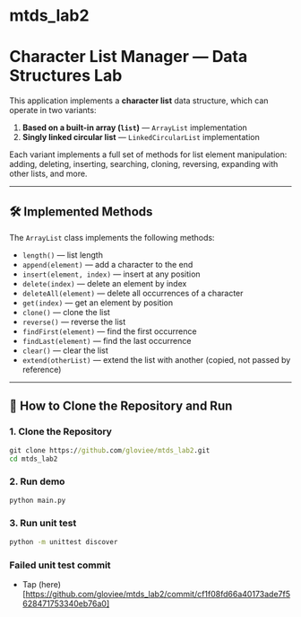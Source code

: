 # mtds_lab2

# Character List Manager — Data Structures Lab

This application implements a **character list** data structure, which can operate in two variants:
1. **Based on a built-in array (`list`)** — `ArrayList` implementation
2. **Singly linked circular list** — `LinkedCircularList` implementation

Each variant implements a full set of methods for list element manipulation: adding, deleting, inserting, searching, cloning, reversing, expanding with other lists, and more.

---

## 🛠 Implemented Methods

The `ArrayList` class implements the following methods:

- `length()` — list length
- `append(element)` — add a character to the end
- `insert(element, index)` — insert at any position
- `delete(index)` — delete an element by index
- `deleteAll(element)` — delete all occurrences of a character
- `get(index)` — get an element by position
- `clone()` — clone the list
- `reverse()` — reverse the list
- `findFirst(element)` — find the first occurrence
- `findLast(element)` — find the last occurrence
- `clear()` — clear the list
- `extend(otherList)` — extend the list with another (copied, not passed by reference)

---

## 🚀 How to Clone the Repository and Run

### 1. Clone the Repository

```cmd
git clone https://github.com/gloviee/mtds_lab2.git
cd mtds_lab2
```

### 2. Run demo
```cmd 
python main.py
```


### 3. Run unit test
```cmd
python -m unittest discover
```

### Failed unit test commit 

- Tap (here)[https://github.com/gloviee/mtds_lab2/commit/cf1f08fd66a40173ade7f5628471753340eb76a0]